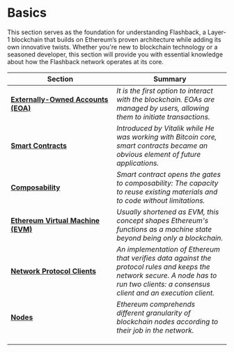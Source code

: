 # Basics

This section serves as the foundation for understanding Flashback, a Layer-1 blockchain that builds on Ethereum’s proven architecture while adding its own innovative twists. Whether you're new to blockchain technology or a seasoned developer, this section will provide you with essential knowledge about how the Flashback network operates at its core.

<table><thead><tr><th width="227">Section</th><th>Summary</th></tr></thead><tbody><tr><td><a href="accounts.md"><strong>Externally-Owned Accounts (EOA)</strong></a></td><td><em>It is the first option to interact with the blockchain. EOAs are managed by users, allowing them to initiate transactions.</em></td></tr><tr><td><a href="smart-contracts.md"><strong>Smart Contracts</strong></a></td><td><em>Introduced by Vitalik while He was working with Bitcoin core, smart contracts became an obvious element of future applications.</em></td></tr><tr><td><a href="smart-contracts-1.md"><strong>Composability</strong></a></td><td><em>Smart contract opens the gates to composability: The capacity to reuse existing materials and to code without limitations.</em></td></tr><tr><td><a href="ethereum-virtual-machine.md"><strong>Ethereum Virtual Machine (EVM)</strong></a></td><td><em>Usually shortened as EVM, this concept shapes Ethereum's functions as a machine state beyond being only a blockchain.</em></td></tr><tr><td><a href="nodes-and-clients.md"><strong>Network Protocol Clients</strong></a></td><td><em>An implementation of Ethereum that verifies data against the protocol rules and keeps the network secure. A node has to run two clients: a consensus client and an execution client.</em></td></tr><tr><td><a href="nodes-and-clients-1.md"><strong>Nodes</strong></a></td><td><em>Ethereum comprehends different granularity of blockchain nodes according to their job in the network.</em> </td></tr><tr><td></td><td></td></tr><tr><td></td><td></td></tr><tr><td></td><td></td></tr></tbody></table>
